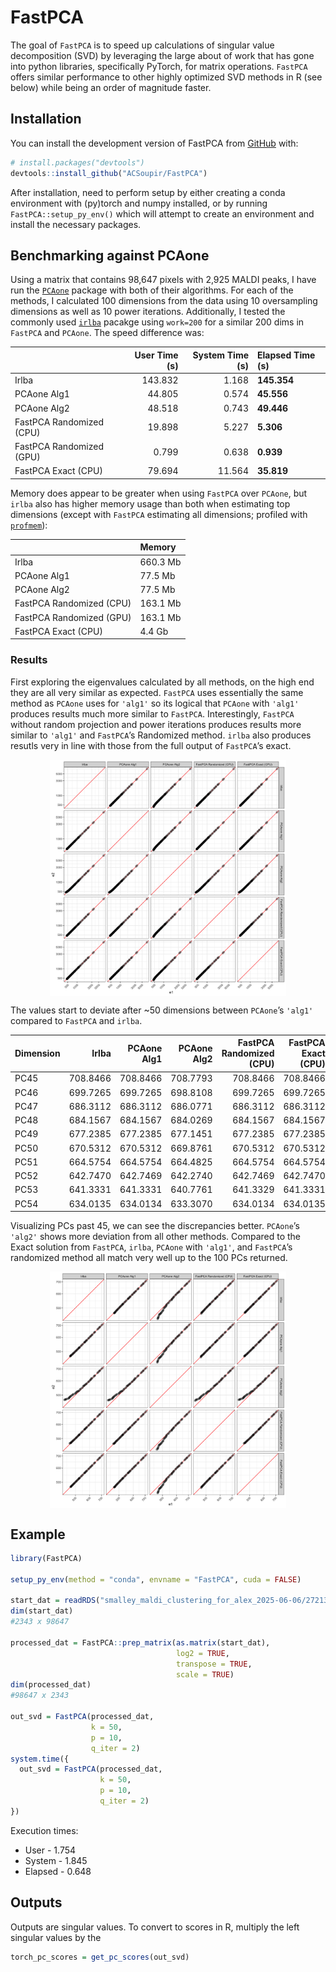 
<!-- README.md is generated from README.Rmd. Please edit that file -->

# FastPCA

<!-- badges: start -->

<!-- badges: end -->

The goal of `FastPCA` is to speed up calculations of singular value
decomposition (SVD) by leveraging the large about of work that has gone
into python libraries, specifically PyTorch, for matrix operations.
`FastPCA` offers similar performance to other highly optimized SVD
methods in R (see below) while being an order of magnitude faster.

## Installation

You can install the development version of FastPCA from
[GitHub](https://github.com/) with:

``` r
# install.packages("devtools")
devtools::install_github("ACSoupir/FastPCA")
```

After installation, need to perform setup by either creating a conda
environment with (py)torch and numpy installed, or by running
`FastPCA::setup_py_env()` which will attempt to create an environment
and install the necessary packages.

## Benchmarking against PCAone

Using a matrix that contains 98,647 pixels with 2,925 MALDI peaks, I
have run the
[`PCAone`](https://cran.r-project.org/web/packages/pcaone/index.html)
package with both of their algorithms. For each of the methods, I
calculated 100 dimensions from the data using 10 oversampling dimensions
as well as 10 power iterations. Additionally, I tested the commonly used
[`irlba`](https://cran.r-project.org/web/packages/irlba/index.html)
pacakge using `work=200` for a similar 200 dims in `FastPCA` and
`PCAone`. The speed difference was:

|                          | User Time (s) | System Time (s) | Elapsed Time (s) |
|:-------------------------|--------------:|----------------:|:-----------------|
| Irlba                    |       143.832 |           1.168 | **145.354**      |
| PCAone Alg1              |        44.805 |           0.574 | **45.556**       |
| PCAone Alg2              |        48.518 |           0.743 | **49.446**       |
| FastPCA Randomized (CPU) |        19.898 |           5.227 | **5.306**        |
| FastPCA Randomized (GPU) |         0.799 |           0.638 | **0.939**        |
| FastPCA Exact (CPU)      |        79.694 |          11.564 | **35.819**       |

Memory does appear to be greater when using `FastPCA` over `PCAone`, but
`irlba` also has higher memory usage than both when estimating top
dimensions (except with `FastPCA` estimating all dimensions; profiled
with [`profmem`](https://cran.r-project.org/web/packages/profmem/)):

|                          | Memory   |
|:-------------------------|:---------|
| Irlba                    | 660.3 Mb |
| PCAone Alg1              | 77.5 Mb  |
| PCAone Alg2              | 77.5 Mb  |
| FastPCA Randomized (CPU) | 163.1 Mb |
| FastPCA Randomized (GPU) | 163.1 Mb |
| FastPCA Exact (CPU)      | 4.4 Gb   |

### Results

First exploring the eigenvalues calculated by all methods, on the high
end they are all very similar as expected. `FastPCA` uses essentially
the same method as `PCAone` uses for `'alg1'` so its logical that
`PCAone` with `'alg1'` produces results much more similar to `FastPCA`.
Interestingly, `FastPCA` without random projection and power iterations
produces results more similar to `'alg1'` and `FastPCA`’s Randomized
method. `irlba` also produces resutls very in line with those from the
full output of `FastPCA`’s exact.

<img src="man/figures/README-eigenvalue_against-1.png" width="75%" style="display: block; margin: auto;" />

The values start to deviate after ~50 dimensions between `PCAone`’s
`'alg1'` compared to `FastPCA` and `irlba`.

| Dimension | Irlba | PCAone Alg1 | PCAone Alg2 | FastPCA Randomized (CPU) | FastPCA Exact (CPU) |
|:---|---:|---:|---:|---:|---:|
| PC45 | 708.8466 | 708.8466 | 708.7793 | 708.8466 | 708.8466 |
| PC46 | 699.7265 | 699.7265 | 698.8108 | 699.7265 | 699.7265 |
| PC47 | 686.3112 | 686.3112 | 686.0771 | 686.3112 | 686.3112 |
| PC48 | 684.1567 | 684.1567 | 684.0269 | 684.1567 | 684.1567 |
| PC49 | 677.2385 | 677.2385 | 677.1451 | 677.2385 | 677.2385 |
| PC50 | 670.5312 | 670.5312 | 669.8761 | 670.5312 | 670.5312 |
| PC51 | 664.5754 | 664.5754 | 664.4825 | 664.5754 | 664.5754 |
| PC52 | 642.7470 | 642.7469 | 642.2740 | 642.7469 | 642.7470 |
| PC53 | 641.3331 | 641.3331 | 640.7761 | 641.3329 | 641.3331 |
| PC54 | 634.0135 | 634.0134 | 633.3070 | 634.0134 | 634.0135 |

Visualizing PCs past 45, we can see the discrepancies better. `PCAone`’s
`'alg2'` shows more deviation from all other methods. Compared to the
Exact solution from `FastPCA`, `irlba`, `PCAone` with `'alg1'`, and
`FastPCA`’s randomized method all match very well up to the 100 PCs
returned.

<img src="man/figures/README-eigenvalue_against_45-1.png" width="75%" style="display: block; margin: auto;" />

## Example

``` r
library(FastPCA)

setup_py_env(method = "conda", envname = "FastPCA", cuda = FALSE)

start_dat = readRDS("smalley_maldi_clustering_for_alex_2025-06-06/27213_all_regions-nonorm_norm_filtered.rds")
dim(start_dat)
#2343 x 98647

processed_dat = FastPCA::prep_matrix(as.matrix(start_dat),
                                     log2 = TRUE, 
                                     transpose = TRUE,
                                     scale = TRUE)
dim(processed_dat)
#98647 x 2343

out_svd = FastPCA(processed_dat, 
                  k = 50,
                  p = 10,
                  q_iter = 2)
system.time({
  out_svd = FastPCA(processed_dat, 
                    k = 50,
                    p = 10,
                    q_iter = 2)
})
```

Execution times:

- User - 1.754
- System - 1.845
- Elapsed - 0.648

## Outputs

Outputs are singular values. To convert to scores in R, multiply the
left singular values by the

``` r
torch_pc_scores = get_pc_scores(out_svd)
```
